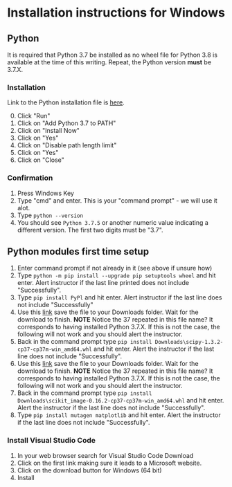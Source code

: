 # Installation instructions for Windows

## Python

It is required that Python 3.7 be installed as no wheel file for Python 3.8 is available at the time of this writing. Repeat, the Python version **must** be 3.7.X.

### Installation

Link to the Python installation file is [here](https://www.python.org/ftp/python/3.7.5/python-3.7.5-amd64.exe).

0. Click "Run"
1. Click on "Add Python 3.7 to PATH"
2. Click on "Install Now"
3. Click on "Yes"
4. Click on "Disable path length limit"
5. Click on "Yes"
6. Click on "Close"

### Confirmation

1. Press Windows Key
2. Type "cmd" and enter. This is your "command prompt" - we will use it alot.
3. Type `python --version`
4. You should see `Python 3.7.5` or another numeric value indicating a different version. The first two digits must be "3.7".

## Python modules first time setup

1. Enter command prompt if not already in it (see above if unsure how)
2. Type `python -m pip install --upgrade pip setuptools wheel` and hit enter. Alert instructor if the last line printed does not include "Successfully".
3. Type `pip install PyPl` and hit enter. Alert instructor if the last line does not include "Successfully"
4. Use this [link](https://files.pythonhosted.org/packages/55/89/5a66a6be1720b823111d603abc975803a403f294e77fc8862fdafea4e005/scipy-1.3.2-cp37-cp37m-win_amd64.whl) save the file to your Downloads folder. Wait for the download to finish. **NOTE** Notice the 37 repeated in this file name? It corresponds to having installed Python 3.7.X. If this is not the case, the following will not work and you should alert the instructor.
5. Back in the command prompt type `pip install Downloads\scipy-1.3.2-cp37-cp37m-win_amd64.whl` and hit enter. Alert the instructor if the last line does not include "Successfully".
6. Use this [link](https://files.pythonhosted.org/packages/cb/5a/abd74bd5ce791e2ab0b6fd88b144c42dbc88b3b1d963147417d0e163684b/scikit_image-0.16.2-cp37-cp37m-win_amd64.whl) save the file to your Downloads folder. Wait for the download to finish. **NOTE** Notice the 37 repeated in this file name? It corresponds to having installed Python 3.7.X. If this is not the case, the following will not work and you should alert the instructor.
7. Back in the command prompt type `pip install Downloads\scikit_image-0.16.2-cp37-cp37m-win_amd64.whl` and hit enter. Alert the instructor if the last line does not include "Successfully".
8. Type `pip install mutagen matplotlib` and hit enter. Alert the instructor if the last line does not include "Successfully".

### Install Visual Studio Code

1. In your web browser search for Visual Studio Code Download
2. Click on the first link making sure it leads to a Microsoft website.
3. Click on the download button for Windows (64 bit)
4. Install

